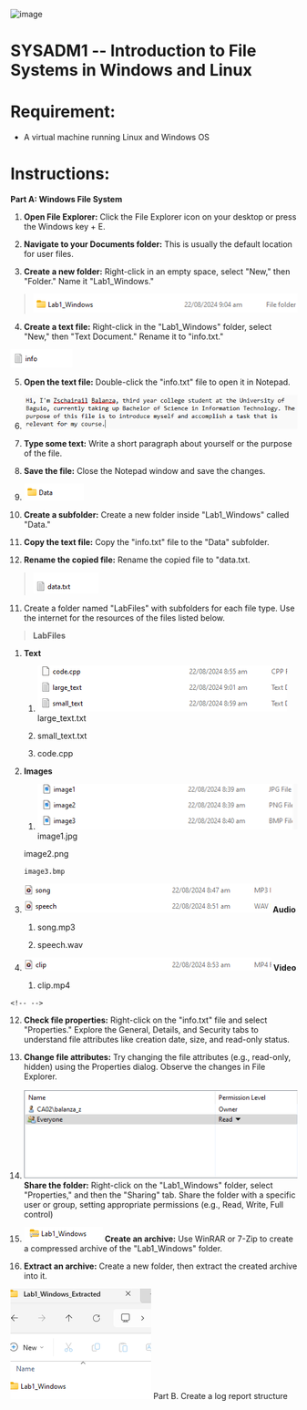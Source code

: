 ![image](https://github.com/user-attachments/assets/e0902e65-afb1-43a8-b20e-8686a01b1a81)


# SYSADM1 -- Introduction to File Systems in Windows and Linux

# Requirement: 

-   A virtual machine running Linux and Windows OS

# Instructions: 

**Part A: Windows File System**

1.  **Open File Explorer:** Click the File Explorer icon on your desktop
    or press the Windows key + E.

2.  **Navigate to your Documents folder:** This is usually the default
    location for user files.

3.  **Create a new folder:** Right-click in an empty space, select
    \"New,\" then \"Folder.\" Name it \"Lab1_Windows.\"

> ![](vertopal_f1e6c9ee9e394246b1bae19c6fd85c65/media/image2.png)

4.  **Create a text file:** Right-click in the \"Lab1_Windows\" folder,
    select \"New,\" then \"Text Document.\" Rename it to \"info.txt.\"

![](vertopal_f1e6c9ee9e394246b1bae19c6fd85c65/media/image3.png)

5.  **Open the text file:** Double-click the \"info.txt\" file to open it in Notepad.

6.  ![](vertopal_f1e6c9ee9e394246b1bae19c6fd85c65/media/image4.png)
7.  **Type some text:** Write a short
    paragraph about yourself or the purpose of the file.

8.  **Save the file:** Close the Notepad window and save the changes.

9.  ![](vertopal_f1e6c9ee9e394246b1bae19c6fd85c65/media/image5.png)
10.  **Create a subfolder:** Create a new
    folder inside \"Lab1_Windows\" called \"Data.\"

11.  **Copy the text file:** Copy the \"info.txt\" file to the \"Data\"
    subfolder.

12. **Rename the copied file:** Rename the copied file to \"data.txt.

> ![](vertopal_f1e6c9ee9e394246b1bae19c6fd85c65/media/image6.png)
11. Create a folder named \"LabFiles\" with subfolders for each file
    type. Use the internet for the resources of the files listed below.

> **LabFiles**

1.  **Text**

    1.  ![](vertopal_f1e6c9ee9e394246b1bae19c6fd85c65/media/image7.png) large_text.txt

    2.  small_text.txt

    3.  code.cpp

2.  **Images**

    1.  ![](vertopal_f1e6c9ee9e394246b1bae19c6fd85c65/media/image8.png)
       image1.jpg

       image2.png

        image3.bmp

3.  ![](vertopal_f1e6c9ee9e394246b1bae19c6fd85c65/media/image9.png)
   **Audio**

    1.  song.mp3

    2.  speech.wav

5.  ![](vertopal_f1e6c9ee9e394246b1bae19c6fd85c65/media/image10.png)
**Video**

    1.  clip.mp4

```{=html}
<!-- -->
```
12. **Check file properties:** Right-click on the \"info.txt\" file and
    select \"Properties.\" Explore the General, Details, and Security
    tabs to understand file attributes like creation date, size, and
    read-only status.

13. **Change file attributes:** Try changing the file attributes (e.g.,
    read-only, hidden) using the Properties dialog. Observe the changes
    in File Explorer.

14. ![](vertopal_f1e6c9ee9e394246b1bae19c6fd85c65/media/image11.png)
**Share the folder:** Right-click on
    the \"Lab1_Windows\" folder, select \"Properties,\" and then the
    \"Sharing\" tab. Share the folder with a specific user or group,
    setting appropriate permissions (e.g., Read, Write, Full control)

15. ![](vertopal_f1e6c9ee9e394246b1bae19c6fd85c65/media/image12.png)
**Create an archive:** Use WinRAR or
    7-Zip to create a compressed archive of the \"Lab1_Windows\" folder.

16. **Extract an archive:** Create a new folder, then extract the
    created archive into it.

![](vertopal_f1e6c9ee9e394246b1bae19c6fd85c65/media/image13.png)
Part B. Create a log report structure
